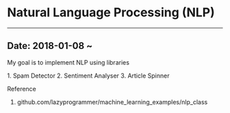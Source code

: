 # Natural Language Processing (NLP)
-----------------------------------
Date: 2018-01-08 ~
-----------------------------------
My goal is to implement NLP using libraries

<Overview>
  1. Spam Detector
  2. Sentiment Analyser
  3. Article Spinner
  
Reference
1. github.com/lazyprogrammer/machine_learning_examples/nlp_class
